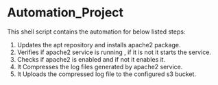 # Automation_Project

This shell script contains the automation for below listed steps:

1. Updates the apt repository and installs apache2 package.
2. Verifies if apache2 service is running , if it is not it starts the service.
3. Checks if apache2 is enabled and if not it enables it.
4. It Compresses the log files generated by apache2 service.
5. It Uploads the compressed log file to the configured s3 bucket.
